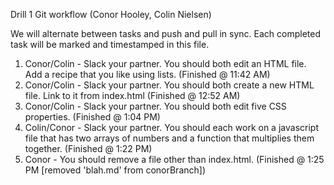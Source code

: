 Drill 1 Git workflow (Conor Hooley, Colin Nielsen)

We will alternate between tasks and push and pull in sync. Each completed task will be marked and timestamped in this file.

1. Conor/Colin - Slack your partner. You should both edit an HTML file. Add a recipe that you like using lists. (Finished @ 11:42 AM)
2. Conor/Colin - Slack your partner. You should both create a new HTML file. Link to it from index.html (Finished @ 12:52 AM)
3. Conor/Colin - Slack your partner. You should both edit five CSS properties. (Finished @ 1:04 PM)
4. Colin/Conor - Slack your partner. You should each work on a javascript file that has two arrays of numbers and a function that multiplies them together. (Finished @ 1:22 PM)
5. Conor - You should remove a file other than index.html. (Finished @ 1:25 PM [removed 'blah.md' from conorBranch])